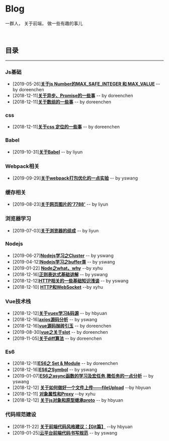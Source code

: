 # Blog
一群人， 关于前端， 做一些有趣的事儿


​           
## 目录
---
### Js基础
- [2019-05-26][**关于js Number的MAX_SAFE_INTEGER 和 MAX_VALUE**](https://github.com/kd-cloud-web/Blog/issues/27)      -- by doreenchen
- [2018-12-11][**关于异步、Promise的一些事**](https://github.com/kd-cloud-web/Blog/issues/9)      -- by doreenchen
- [2018-12-11][**关于数组的一些事**](https://github.com/kd-cloud-web/Blog/issues/7)      -- by doreenchen

### css
- [2018-12-11][**关于css 定位的一些事**](https://github.com/kd-cloud-web/Blog/issues/8)      -- by doreenchen

### Babel
- [2019-10-31][**关于Babel**](https://github.com/kd-cloud-web/Blog/issues/38)      -- by liyun

### Webpack相关
- [2019-09-29][**关于webpack打包优化的一点实验**](https://github.com/kd-cloud-web/Blog/issues/34)      -- by yswang

### 缓存相关
- [2019-08-23][**关于网页图片的'7788'**](https://github.com/kd-cloud-web/Blog/issues/31)      -- by liyun

### 浏览器学习
- [2019-07-03][**关于浏览器的组成**](https://github.com/kd-cloud-web/Blog/issues/29)      -- by liyun

### Nodejs
- [2019-06-27][**Nodejs学习之Cluster**](https://github.com/kd-cloud-web/Blog/issues/28)      -- by yswang
- [2019-04-12][**Nodejs学习之buffer类**](https://github.com/kd-cloud-web/Blog/issues/25)      -- by yswang
- [2019-01-22] [**Node之what、why**](https://github.com/kd-cloud-web/Blog/issues/22)        --by xyhu
- [2018-12-16][**正则表达式基础讲解**](https://github.com/kd-cloud-web/Blog/issues/16)      -- by yswang
- [2018-12-12][**HTTP相关的一些基础知识浅谈**](https://github.com/kd-cloud-web/Blog/issues/14)      -- by yswang
- [2018-12-10] [**HTTP和WebSocket**](https://github.com/kd-cloud-web/Blog/issues/5)        --by xyhu

### Vue技术栈
- [2018-12-12][**关于vuex学习&码源**](https://github.com/kd-cloud-web/Blog/issues/13)      -- by hbyuan
- [2018-12-16][**axios源码分析**](https://github.com/kd-cloud-web/Blog/issues/17)      -- by yswang
- [2018-12-16][**vue源码抛砖引玉**](https://github.com/kd-cloud-web/Blog/issues/18)      -- by doreenchen
- [2019-08-30][**vue之关于slot**](https://github.com/kd-cloud-web/Blog/issues/32)      -- by doreenchen
- [2019-11-05][**关于diff算法**](https://github.com/kd-cloud-web/Blog/issues/39)      -- by doreenchen

### Es6
- [2018-12-11][**ES6之 Set & Module**](https://github.com/kd-cloud-web/Blog/issues/10)      -- by doreenchen
- [2018-12-16][**ES6之Symbol**](https://github.com/kd-cloud-web/Blog/issues/15)      -- by yswang
- [2019-01-07][**ES6之async函数的学习及宏任务,微任务的一点分析**](https://github.com/kd-cloud-web/Blog/issues/19)      -- by yswang
- [2018-12-12] [**关于如何做好一个文件上传——fileUpload**](https://github.com/kd-cloud-web/Blog/issues/11)     --by hbyuan
- [2018-12-11] [**对象属性和Proxy**](https://github.com/kd-cloud-web/Blog/issues/6)        --by xyhu
- [2018-12-12] [**关于js对象和原型继承proto**](https://github.com/kd-cloud-web/Blog/issues/12)       -- by hbyuan


### 代码规范建设
- [2018-11-22] [**关于前端代码风格建议：【Git篇】**](https://github.com/kd-cloud-web/Blog/issues/2)        --by hbyuan 
- [2019-01-25][**云平台前端代码书写规范**](https://github.com/kd-cloud-web/Blog/issues/23)      -- by yswang

